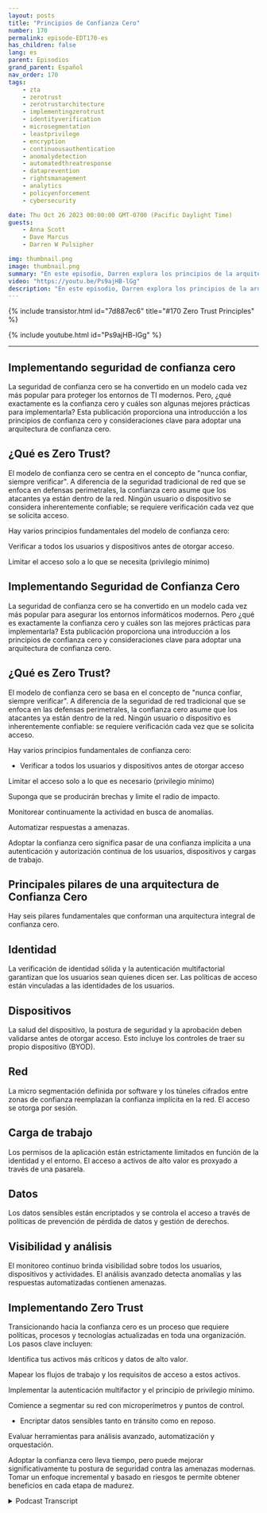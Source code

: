 ```yaml
---
layout: posts
title: "Principios de Confianza Cero"
number: 170
permalink: episode-EDT170-es
has_children: false
lang: es
parent: Episodios
grand_parent: Español
nav_order: 170
tags:
    - zta
    - zerotrust
    - zerotrustarchitecture
    - implementingzerotrust
    - identityverification
    - microsegmentation
    - leastprivilege
    - encryption
    - continuousauthentication
    - anomalydetection
    - automatedthreatresponse
    - dataprevention
    - rightsmanagement
    - analytics
    - policyenforcement
    - cybersecurity

date: Thu Oct 26 2023 00:00:00 GMT-0700 (Pacific Daylight Time)
guests:
    - Anna Scott
    - Dave Marcus
    - Darren W Pulsipher

img: thumbnail.png
image: thumbnail.png
summary: "En este episodio, Darren explora los principios de la arquitectura de Confianza Cero con el invitado especial David Marcus, Arquitecto Principal de Seguridad, y la invitada recurrente Dra. Anna Scott."
video: "https://youtu.be/Ps9ajHB-lGg"
description: "En este episodio, Darren explora los principios de la arquitectura de Confianza Cero con el invitado especial David Marcus, Arquitecto Principal de Seguridad, y la invitada recurrente Dra. Anna Scott."
---
```


<div>
{% include transistor.html id="7d887ec6" title="#170 Zero Trust Principles" %}

{% include youtube.html id="Ps9ajHB-lGg" %}
</div>

---

## Implementando seguridad de confianza cero

La seguridad de confianza cero se ha convertido en un modelo cada vez más popular para proteger los entornos de TI modernos. Pero, ¿qué exactamente es la confianza cero y cuáles son algunas mejores prácticas para implementarla? Esta publicación proporciona una introducción a los principios de confianza cero y consideraciones clave para adoptar una arquitectura de confianza cero.

## ¿Qué es Zero Trust?

El modelo de confianza cero se centra en el concepto de "nunca confiar, siempre verificar". A diferencia de la seguridad tradicional de red que se enfoca en defensas perimetrales, la confianza cero asume que los atacantes ya están dentro de la red. Ningún usuario o dispositivo se considera inherentemente confiable; se requiere verificación cada vez que se solicita acceso.

Hay varios principios fundamentales del modelo de confianza cero:

Verificar a todos los usuarios y dispositivos antes de otorgar acceso.

Limitar el acceso solo a lo que se necesita (privilegio mínimo)

## Implementando Seguridad de Confianza Cero

La seguridad de confianza cero se ha convertido en un modelo cada vez más popular para asegurar los entornos informáticos modernos. Pero ¿qué es exactamente la confianza cero y cuáles son las mejores prácticas para implementarla? Esta publicación proporciona una introducción a los principios de confianza cero y consideraciones clave para adoptar una arquitectura de confianza cero.

## ¿Qué es Zero Trust?

El modelo de confianza cero se basa en el concepto de "nunca confiar, siempre verificar". A diferencia de la seguridad de red tradicional que se enfoca en las defensas perimetrales, la confianza cero asume que los atacantes ya están dentro de la red. Ningún usuario o dispositivo es inherentemente confiable: se requiere verificación cada vez que se solicita acceso.

Hay varios principios fundamentales de confianza cero:

* Verificar a todos los usuarios y dispositivos antes de otorgar acceso

Limitar el acceso solo a lo que es necesario (privilegio mínimo)

Suponga que se producirán brechas y limite el radio de impacto.

Monitorear continuamente la actividad en busca de anomalías.

Automatizar respuestas a amenazas.

Adoptar la confianza cero significa pasar de una confianza implícita a una autenticación y autorización continua de los usuarios, dispositivos y cargas de trabajo.

## Principales pilares de una arquitectura de Confianza Cero

Hay seis pilares fundamentales que conforman una arquitectura integral de confianza cero.

## Identidad

La verificación de identidad sólida y la autenticación multifactorial garantizan que los usuarios sean quienes dicen ser. Las políticas de acceso están vinculadas a las identidades de los usuarios.

## Dispositivos

La salud del dispositivo, la postura de seguridad y la aprobación deben validarse antes de otorgar acceso. Esto incluye los controles de traer su propio dispositivo (BYOD).

## Red

La micro segmentación definida por software y los túneles cifrados entre zonas de confianza reemplazan la confianza implícita en la red. El acceso se otorga por sesión.

## Carga de trabajo

Los permisos de la aplicación están estrictamente limitados en función de la identidad y el entorno. El acceso a activos de alto valor es proxyado a través de una pasarela.

## Datos

Los datos sensibles están encriptados y se controla el acceso a través de políticas de prevención de pérdida de datos y gestión de derechos.

## Visibilidad y análisis

El monitoreo continuo brinda visibilidad sobre todos los usuarios, dispositivos y actividades. El análisis avanzado detecta anomalías y las respuestas automatizadas contienen amenazas.

## Implementando Zero Trust

Transicionando hacia la confianza cero es un proceso que requiere políticas, procesos y tecnologías actualizadas en toda una organización. Los pasos clave incluyen:

Identifica tus activos más críticos y datos de alto valor.

Mapear los flujos de trabajo y los requisitos de acceso a estos activos.

Implementar la autenticación multifactor y el principio de privilegio mínimo.

Comience a segmentar su red con microperímetros y puntos de control.

* Encriptar datos sensibles tanto en tránsito como en reposo.

Evaluar herramientas para análisis avanzado, automatización y orquestación.

Adoptar la confianza cero lleva tiempo, pero puede mejorar significativamente tu postura de seguridad contra las amenazas modernas. Tomar un enfoque incremental y basado en riesgos te permite obtener beneficios en cada etapa de madurez.



<details>
<summary> Podcast Transcript </summary>

<p></p>

</details>

